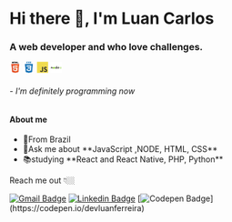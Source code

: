 # Hi there 👋, I'm Luan Carlos

<H3>A web developer and who love challenges.</h3>
<p align="left">
<img src="https://raw.githubusercontent.com/devicons/devicon/master/icons/html5/html5-original-wordmark.svg" alt="html5"  width="20" height="20"/>
<img src="https://raw.githubusercontent.com/devicons/devicon/master/icons/css3/css3-plain-wordmark.svg" alt="css3"  width="20" height="20"/>
<img src="https://raw.githubusercontent.com/devicons/devicon/master/icons/javascript/javascript-original.svg" alt="javascript" width="20" height="20"/>
<img src="https://raw.githubusercontent.com/devicons/devicon/master/icons/nodejs/nodejs-original-wordmark.svg" alt="nodejs" width="20" height="20"/></p><p align="center">
</p>
<h6>- I'm definitely programming now</h6>

<h4>About me</h4>
<ul>
  <li>📍From Brazil</li>
  <li>💬Ask me about **JavaScript ,NODE, HTML, CSS**</li>
  <li>📚studying **React and React Native, PHP, Python**</li>
</ul>

<p>Reach me out 👇🏼</p>

[![Gmail Badge](https://img.shields.io/badge/-luanf7321@gmail.com-FF0000?style=flat-square&logo=Gmail&logoColor=white&link=mailto:luanf7321@gmail.com)](mailto:luanf7321@gmail.com) [![Linkedin Badge](https://img.shields.io/badge/-LinkedIn-blue?style=flat-square&logo=Linkedin&logoColor=white&link=https://www.linkedin.com/in/luan-carlos-ferreira/)](https://www.linkedin.com/in/luan-carlos-ferreira/) [![Codepen Badge](https://img.shields.io/badge/-Codepen-black?style=flat-square&logo=Codepen&logoColor=white&link=[https://codepen.io/isadorastan](https://codepen.io/devluanferreira))](https://codepen.io/devluanferreira)
